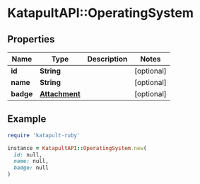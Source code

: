 # KatapultAPI::OperatingSystem

## Properties

| Name | Type | Description | Notes |
| ---- | ---- | ----------- | ----- |
| **id** | **String** |  | [optional] |
| **name** | **String** |  | [optional] |
| **badge** | [**Attachment**](Attachment.md) |  | [optional] |

## Example

```ruby
require 'katapult-ruby'

instance = KatapultAPI::OperatingSystem.new(
  id: null,
  name: null,
  badge: null
)
```

